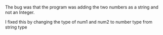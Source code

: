 The bug was that the program was adding the two numbers as a string and not an Integer. 

I fixed this by  changing the type of num1 and num2 to number type from string type 